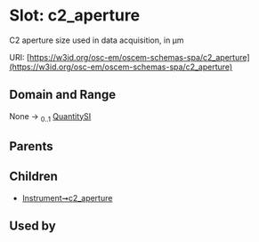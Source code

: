 
# Slot: c2_aperture

C2 aperture size used in data acquisition, in µm

URI: [https://w3id.org/osc-em/oscem-schemas-spa/c2_aperture](https://w3id.org/osc-em/oscem-schemas-spa/c2_aperture)


## Domain and Range

None &#8594;  <sub>0..1</sub> [QuantitySI](QuantitySI.md)

## Parents


## Children

 *  [Instrument➞c2_aperture](Instrument_c2_aperture.md)

## Used by

